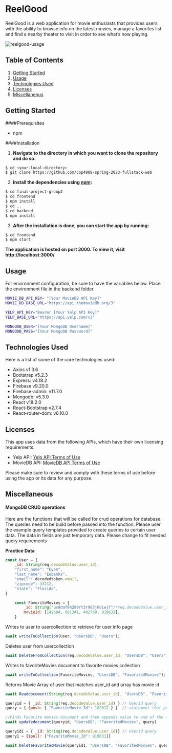 # ReelGood

ReelGood is a web application for movie enthusiasts that provides users with the ability to browse info on the latest movies, manage a favorites list and find a nearby theater to visit in order to see what’s now playing.

![reelgood-usage](./frontend/src/images/reelgood-usage.gif)

## Table of Contents
1. [Getting Started](#getting-started)
2. [Usage](#usage)
3. [Technologies Used](#technologies-used)
4. [Licenses](#licenses)
5. [Miscellaneous](#miscellaneous)


## Getting Started

####Prerequisites
- npm

####Installation
1. **Navigate to the directory in which you want to clone the repository and do so.**

```sh
$ cd <your-local-directory>
$ git clone https://github.com/cop4808-spring-2023-fullstack-web
```

2. **Install the dependencies using [npm](https://www.npmjs.com/):**

```sh
$ cd final-project-group2
$ cd frontend
$ npm install
$ cd ..
$ cd backend
$ npm install 
```
3. **After the installation is done, you can start the app by running:**

```sh
$ cd frontend
$ npm start
```

**The application is hosted on port 3000. To view it, visit http://localhost:3000/**

## Usage

For environment configuration, be sure to have the variables below. Place the environment file in the backend folder.

```sh
MOVIE_DB_API_KEY= "[Your MovieDB API Key]"
MOVIE_DB_BASE_URL="https://api.themoviedb.org/3"

YELP_API_KEY="Bearer [Your Yelp API Key]"
YELP_BASE_URL="https://api.yelp.com/v3"

MONGODB_USER="[Your MongoDB Username]"
MONGODB_PASS="[Your MongoDB Password]"
```

## Technologies Used
Here is a list of some of the core technologies used:
- Axios v1.3.6
- Bootstrap v5.2.3
- Express: v4.18.2
- Firebase v9.20.0
- Firebase-admin: v11.7.0
- Mongodb: v5.3.0
- React v18.2.0
- React-Bootstrap v2.7.4
- React-router-dom: v6.10.0

## Licenses

This app uses data from the following APIs, which have their own licensing requirements:

- Yelp API: [Yelp API Terms of Use](https://www.yelp.com/developers/api_terms)
- MovieDB API: [MovieDB API Terms of Use](https://www.themoviedb.org/documentation/api/terms-of-use)

Please make sure to review and comply with these terms of use before using the app or its data for any purpose.

## Miscellaneous

#### MongoDB CRUD operations

Here are the functions that will be called for crud operations for database. The queries need to be build before passed into the function. Please user the example query templates provided to create queries to certain user data. The data in fields are just temporary data. Please change to fit needed query requirements
    


**Practice Data**
```javascript
const User = {
    _id: String(req.decodeValue.user_id),
    "first_name": "Eyan",
    "last_name": "Eubanks",
    "email": decodedtoken.email,
    "zipcode": 33212,
    "state": "Florida",
}

    const FavoriteMovies = {
        _id: String("us8daf9h289rt3r983jhoiwjf"/*req.decodeValue.user_id*/),
        movieId: [142684, 681341, 402760, 919631],
    }
```

Writes to user to usercollection to retrieve for user info page

```javascript
await writeToCollection(User, "UsersDB", "Users");
```

Deletes user from usercollection
```javascript
await DeleteFromCollection(req.decodeValue.user_id, "UsersDB", "Users");
```

Writes to favoriteMovies document to favorite movies collection
```javascript
await writeToCollection(FavoriteMovies, "UsersDB", "FavoritedMovies");
```

Returns Movie Array of user that matches user_id and array has movie id
```javascript
await Readdocument(String(req.decodeValue.user_id), "UsersDB", "FavoritedMovies", { $and: [{ _id: String(req.decodeValue.user_id) }, { "FavoriteMovie_Id": 142684 }] })
```


```javascript
queryid = { _id: String(req.decodeValue.user_id) } // Userid query 
query = { $push: { "FavoriteMovie_Id": 182612 } }  // statement that pushes value to end of array
```

```javascript
//Finds Favorite movies document and then appends value to end of the array
await updatedocument(queryid, "UsersDB", "FavoritedMovies", query)
```


```javascript
queryid1 = { _id: String(req.decodeValue.user_id)} // Userid query
query1 = {$pull: {"FavoriteMovie_Id": 919631}}
```

```javascript
await DeleteFavoritedMovie(queryid1, "UsersDB", "FavoritedMovies", query1)
```

